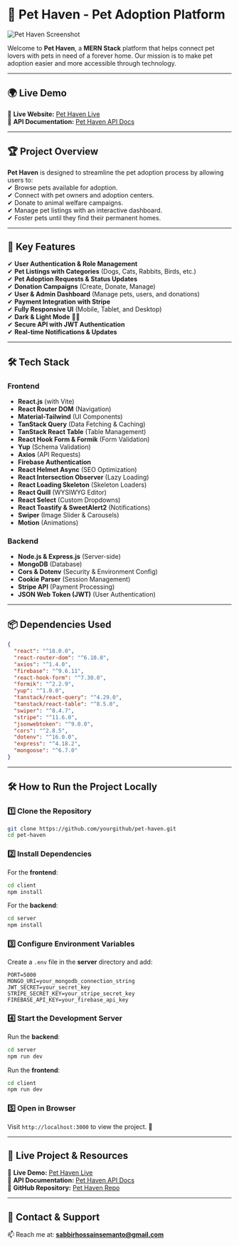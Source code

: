 
# 🐾 **Pet Haven - Pet Adoption Platform**  

![Pet Haven Screenshot](https://your-image-url.com)  

Welcome to **Pet Haven**, a **MERN Stack** platform that helps connect pet lovers with pets in need of a forever home. Our mission is to make pet adoption easier and more accessible through technology.  

---

## 🌍 **Live Demo**  
🔗 **Live Website:** [Pet Haven Live](https://paw-haven-39454.web.app/)  
🔗 **API Documentation:** [Pet Haven API Docs](https://api-docs-url.com)  

---

## 🏆 **Project Overview**  
**Pet Haven** is designed to streamline the pet adoption process by allowing users to:  
✔ Browse pets available for adoption.  
✔ Connect with pet owners and adoption centers.  
✔ Donate to animal welfare campaigns.  
✔ Manage pet listings with an interactive dashboard.  
✔ Foster pets until they find their permanent homes.  

---

## 🚀 **Key Features**  
✔ **User Authentication & Role Management**  
✔ **Pet Listings with Categories** (Dogs, Cats, Rabbits, Birds, etc.)  
✔ **Pet Adoption Requests & Status Updates**  
✔ **Donation Campaigns** (Create, Donate, Manage)  
✔ **User & Admin Dashboard** (Manage pets, users, and donations)  
✔ **Payment Integration with Stripe**  
✔ **Fully Responsive UI** (Mobile, Tablet, and Desktop)  
✔ **Dark & Light Mode** 🌙🌞  
✔ **Secure API with JWT Authentication**  
✔ **Real-time Notifications & Updates**  

---

## 🛠️ **Tech Stack**  

### **Frontend**  
- **React.js** (with Vite)  
- **React Router DOM** (Navigation)  
- **Material-Tailwind** (UI Components)  
- **TanStack Query** (Data Fetching & Caching)  
- **TanStack React Table** (Table Management)  
- **React Hook Form & Formik** (Form Validation)  
- **Yup** (Schema Validation)  
- **Axios** (API Requests)  
- **Firebase Authentication**  
- **React Helmet Async** (SEO Optimization)  
- **React Intersection Observer** (Lazy Loading)  
- **React Loading Skeleton** (Skeleton Loaders)  
- **React Quill** (WYSIWYG Editor)  
- **React Select** (Custom Dropdowns)  
- **React Toastify & SweetAlert2** (Notifications)  
- **Swiper** (Image Slider & Carousels)  
- **Motion** (Animations)  

### **Backend**  
- **Node.js & Express.js** (Server-side)  
- **MongoDB** (Database)  
- **Cors & Dotenv** (Security & Environment Config)  
- **Cookie Parser** (Session Management)  
- **Stripe API** (Payment Processing)  
- **JSON Web Token (JWT)** (User Authentication)  

---

## 📦 **Dependencies Used**  

```json
{
  "react": "^18.0.0",
  "react-router-dom": "^6.10.0",
  "axios": "^1.4.0",
  "firebase": "^9.6.11",
  "react-hook-form": "^7.30.0",
  "formik": "^2.2.9",
  "yup": "^1.0.0",
  "tanstack/react-query": "^4.29.0",
  "tanstack/react-table": "^8.5.0",
  "swiper": "^8.4.7",
  "stripe": "^11.6.0",
  "jsonwebtoken": "^9.0.0",
  "cors": "^2.8.5",
  "dotenv": "^16.0.0",
  "express": "^4.18.2",
  "mongoose": "^6.7.0"
}
```

---

## 🛠️ **How to Run the Project Locally**  

### **1️⃣ Clone the Repository**  
```bash
git clone https://github.com/yourgithub/pet-haven.git
cd pet-haven
```

### **2️⃣ Install Dependencies**  
For the **frontend**:  
```bash
cd client
npm install
```
For the **backend**:  
```bash
cd server
npm install
```

### **3️⃣ Configure Environment Variables**  
Create a `.env` file in the **server** directory and add:  
```env
PORT=5000
MONGO_URI=your_mongodb_connection_string
JWT_SECRET=your_secret_key
STRIPE_SECRET_KEY=your_stripe_secret_key
FIREBASE_API_KEY=your_firebase_api_key
```

### **4️⃣ Start the Development Server**  
Run the **backend**:  
```bash
cd server
npm run dev
```
Run the **frontend**:  
```bash
cd client
npm run dev
```

### **5️⃣ Open in Browser**  
Visit `http://localhost:3000` to view the project. 🚀  

---

## 🔗 **Live Project & Resources**  
🔗 **Live Demo:** [Pet Haven Live](https://paw-haven-39454.web.app/)  
📄 **API Documentation:** [Pet Haven API Docs](https://api-docs-url.com)  
📂 **GitHub Repository:** [Pet Haven Repo](https://github.com/yourgithub/pet-haven)  

---

## 📧 **Contact & Support**  
📫 Reach me at: [**sabbirhossainsemanto@gmail.com**](mailto:sabbirhossainsemanto@gmail.com)  
